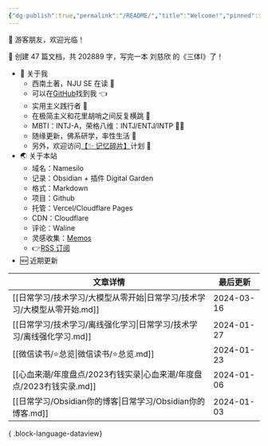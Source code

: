 ```yaml
---
{"dg-publish":true,"permalink":"/README/","title":"Welcome!","pinned":true,"tags":["home","gardenEntry","gardenEntry","gardenEntry"],"noteIcon":"1","created":"2023-07-14T17:22:00.770+08:00","updated":"2024-03-11T19:52:14.486+08:00"}
---
```


👋 游客朋友，欢迎光临！

<p><span>👏 创建 47 篇文档，共 202889 字，写完一本 刘慈欣 的《三体Ⅰ》了！</span></p>

- 🤔 关于我
  - 西南土著，NJU SE 在读 📖
  - 可以在[GitHub](https://github.com/XR-Y)找到我 👈
  - 实用主义践行者 🙌
  - 在极简主义和花里胡哨之间反复横跳 🤹
  - MBTI：INTJ-A，荣格八维：INTJ/ENTJ/INTP 🙋‍♂️
  - 随缘更新，佛系研学，率性生活 🎉
  - 另外，欢迎访问[【✨ 记忆碎片】](https://memos.xryu.top)计划 👀
- 🌏 关于本站
  - 域名：Namesilo
  - 记录：Obsidian + 插件 Digital Garden
  - 格式：Markdown
  - 项目：Github
  - 托管：Vercel/Cloudflare Pages
  - CDN：Cloudflare
  - 评论：Waline
  - 灵感收集：[Memos](https://usememos.com/)
  - 👉[RSS 订阅](https://xryu.top/feed.xml)
- 🆕 近期更新

| 文章详情                                             | 最后更新       |
| ------------------------------------------------ | ---------- |
| [[日常学习/技术学习/大模型从零开始\|日常学习/技术学习/大模型从零开始.md]]   | 2024-03-16 |
| [[日常学习/技术学习/离线强化学习\|日常学习/技术学习/离线强化学习.md]]     | 2024-01-27 |
| [[微信读书/⭐总览\|微信读书/⭐总览.md]]                     | 2024-01-23 |
| [[心血来潮/年度盘点/2023冇钱实录\|心血来潮/年度盘点/2023冇钱实录.md]] | 2024-01-06 |
| [[日常学习/Obsidian你的博客\|日常学习/Obsidian你的博客.md]]   | 2024-01-03 |

{ .block-language-dataview}
